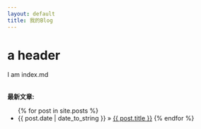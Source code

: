 ```yaml
---
layout: default
title: 我的Blog
---
```



# a header

I am index.md
<p><br /><b>最新文章:</b></p>

<ul class="posts">
	{% for post in site.posts %}
		<li><span>{{ post.date | date_to_string }}</span> &raquo; <a href="{{ site.baseurl }}{{ post.url }}">{{ post.title }}</a>
	{% endfor %}
</ul>

